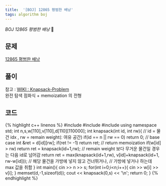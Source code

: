 ```yaml
---
title:  '[BOJ] 12865 평범한 배낭'
tags: algorithm boj
---
```


*BOJ 12865 평범한 배낭* :ghost:

<!--more-->

## 문제

[12865 평범한 배낭](https://icpc.me/12865)  

## 풀이

참고 : [WIKI : Knapsack-Problem](https://en.wikipedia.org/wiki/Knapsack_problem)  
완전 탐색 점화식 + memoization 의 전형

## 코드

{% highlight c++ linenos %}
#include <iostream>
#include <algorithm>
#include <cstring>
using namespace std;
int n,s,w[110],v[110],d[110][110000];
int knapsack(int id, int rw){ // id = 물건 idx , rw = remain weight(: 여유 공간)
    if(id == n || rw == 0) return 0; // base case
    int &ret = d[id][rw];
    if(ret != -1) return ret; // return memoization
    if(w[id] > rw) return ret = knapsack(id+1,rw); // remain weight 보다 무거운 물건일 경우는 다음 id로 넘어감
    return ret = max(knapsack(id+1,rw), v[id]+knapsack(id+1, rw-w[id])); // 해당 물건을 가방에 넣지 않고 건너뛰거나, 
                                                                         // 가방에 넣거나 하는데 max 값을 취함
}
int main(){
    cin >> n >> s;
    for(int i=0;i<n;i++){
        cin >> w[i] >> v[i];
    }
    memset(d,-1,sizeof(d));
    cout << knapsack(0,s) << '\n';
    return 0;
}
{% endhighlight %}